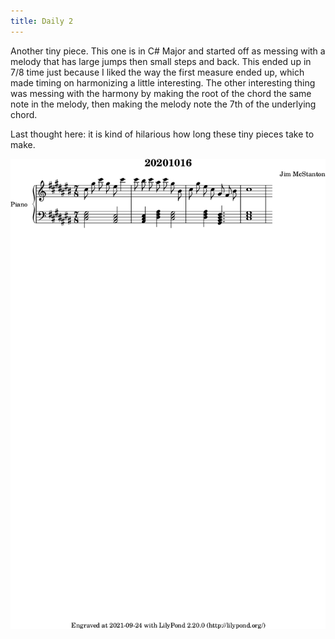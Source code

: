 ```yaml
---
title: Daily 2
---
```


Another tiny piece. This one is in C# Major and started off as messing with a melody that has large jumps then small steps and back.
This ended up in 7/8 time just because I liked the way the first measure ended up, which made timing on harmonizing a little interesting.
The other interesting thing was messing with the harmony by making the root of the chord the same note in the melody, then making the 
melody note the 7th of the underlying chord.

Last thought here: it is kind of hilarious how long these tiny pieces take to make.


![](./daily-2.png "Music Piece")
